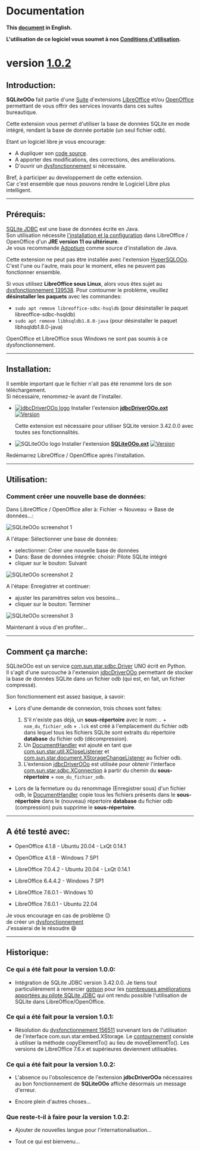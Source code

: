 # Documentation

**This [document][1] in English.**

**L'utilisation de ce logiciel vous soumet à nos [Conditions d'utilisation][2].**

# version [1.0.2][3]

## Introduction:

**SQLiteOOo** fait partie d'une [Suite][4] d'extensions [LibreOffice][5] et/ou [OpenOffice][6] permettant de vous offrir des services inovants dans ces suites bureautique.  

Cette extension vous permet d'utiliser la base de données SQLite en mode intégré, rendant la base de donnée portable (un seul fichier odb).

Etant un logiciel libre je vous encourage:
- A dupliquer son [code source][7].
- A apporter des modifications, des corrections, des améliorations.
- D'ouvrir un [dysfonctionnement][8] si nécessaire.

Bref, à participer au developpement de cette extension.  
Car c'est ensemble que nous pouvons rendre le Logiciel Libre plus intelligent.

___

## Prérequis:

[SQLite JDBC][9] est une base de données écrite en Java.  
Son utilisation nécessite [l'installation et la configuration][10] dans LibreOffice / OpenOffice d'un **JRE version 11 ou ultérieure**.  
Je vous recommande [Adoptium][11] comme source d'installation de Java.

Cette extension ne peut pas être installée avec l'extension [HyperSQLOOo][12]. C'est l'une ou l'autre, mais pour le moment, elles ne peuvent pas fonctionner ensemble.

Si vous utilisez **LibreOffice sous Linux**, alors vous êtes sujet au [dysfonctionnement 139538][13]. Pour contourner le problème, veuillez **désinstaller les paquets** avec les commandes:
- `sudo apt remove libreoffice-sdbc-hsqldb` (pour désinstaller le paquet libreoffice-sdbc-hsqldb)
- `sudo apt remove libhsqldb1.8.0-java` (pour désinstaller le paquet libhsqldb1.8.0-java)

OpenOffice et LibreOffice sous Windows ne sont pas soumis à ce dysfonctionnement.

___

## Installation:

Il semble important que le fichier n'ait pas été renommé lors de son téléchargement.  
Si nécessaire, renommez-le avant de l'installer.

- [![jdbcDriverOOo logo][14]][15] Installer l'extension **[jdbcDriverOOo.oxt][16]** [![Version][17]][16]

    Cette extension est nécessaire pour utiliser SQLite version 3.42.0.0 avec toutes ses fonctionnalités.

- ![SQLiteOOo logo][18] Installer l'extension **[SQLiteOOo.oxt][19]** [![Version][20]][19]

Redémarrez LibreOffice / OpenOffice après l'installation.

___

## Utilisation:

### Comment créer une nouvelle base de données:

Dans LibreOffice / OpenOffice aller à: Fichier -> Nouveau -> Base de données...:

![SQLiteOOo screenshot 1][21]

A l'étape: Sélectionner une base de données:
- selectionner: Créer une nouvelle base de données
- Dans: Base de données intégrée: choisir: Pilote SQLite intégré
- cliquer sur le bouton: Suivant

![SQLiteOOo screenshot 2][22]

A l'étape: Enregistrer et continuer:
- ajuster les paramètres selon vos besoins...
- cliquer sur le bouton: Terminer

![SQLiteOOo screenshot 3][23]

Maintenant à vous d'en profiter...

___

## Comment ça marche:

SQLiteOOo est un service [com.sun.star.sdbc.Driver][24] UNO écrit en Python.  
Il s'agit d'une surcouche à l'extension [jdbcDriverOOo][15] permettant de stocker la base de données SQLite dans un fichier odb (qui est, en fait, un fichier compressé).

Son fonctionnement est assez basique, à savoir:

- Lors d'une demande de connexion, trois choses sont faites:
    1. S'il n'existe pas déjà, un **sous-répertoire** avec le nom: `.` + `nom_du_fichier_odb` + `.lck` est créé à l'emplacement du fichier odb dans lequel tous les fichiers SQLite sont extraits du répertoire **database** du fichier odb (décompression).
    2. Un [DocumentHandler][25] est ajouté en tant que [com.sun.star.util.XCloseListener][26] et [com.sun.star.document.XStorageChangeListener][27] au fichier odb.
    3. L'extension [jdbcDriverOOo][15] est utilisée pour obtenir l'interface [com.sun.star.sdbc.XConnection][28] à partir du chemin du **sous-répertoire** + `nom_du_fichier_odb`.

- Lors de la fermeture ou du renommage (Enregistrer sous) d'un fichier odb, le [DocumentHandler][25] copie tous les fichiers présents dans le **sous-répertoire** dans le (nouveau) répertoire **database** du fichier odb (compression) puis supprime le **sous-répertoire**.

___

## A été testé avec:

* OpenOffice 4.1.8 - Ubuntu 20.04 - LxQt 0.14.1

* OpenOffice 4.1.8 - Windows 7 SP1

* LibreOffice 7.0.4.2 - Ubuntu 20.04 - LxQt 0.14.1

* LibreOffice 6.4.4.2 - Windows 7 SP1

* LibreOffice 7.6.0.1 - Windows 10

* LibreOffice 7.6.0.1 - Ubuntu 22.04

Je vous encourage en cas de problème :confused:  
de créer un [dysfonctionnement][8]  
J'essaierai de le résoudre :smile:

___

## Historique:

### Ce qui a été fait pour la version 1.0.0:

- Intégration de SQLite JDBC version 3.42.0.0. Je tiens tout particulièrement à remercier [gotson][29] pour les [nombreuses améliorations apportées au pilote SQLite JDBC][30] qui ont rendu possible l'utilisation de SQLite dans LibreOffice/OpenOffice.

### Ce qui a été fait pour la version 1.0.1:

- Résolution du [dysfonctionnement 156511][31] survenant lors de l'utilisation de l'interface com.sun.star.embed.XStorage. Le [contournement][32] consiste à utiliser la méthode copyElementTo() au lieu de moveElementTo(). Les versions de LibreOffice 7.6.x et supérieures deviennent utilisables.

### Ce qui a été fait pour la version 1.0.2:

- L'absence ou l'obsolescence de l'extension **jdbcDriverOOo** nécessaires au bon fonctionnement de **SQLiteOOo** affiche désormais un message d'erreur.

- Encore plein d'autres choses...

### Que reste-t-il à faire pour la version 1.0.2:

- Ajouter de nouvelles langue pour l'internationalisation...

- Tout ce qui est bienvenu...

[1]: <https://prrvchr.github.io/SQLiteOOo/>
[2]: <https://prrvchr.github.io/SQLiteOOo/source/SQLiteOOo/registration/TermsOfUse_fr>
[3]: <https://prrvchr.github.io/SQLiteOOo/README_fr#historique>
[4]: <https://prrvchr.github.io/README_fr>
[5]: <https://fr.libreoffice.org/download/telecharger-libreoffice/>
[6]: <https://www.openoffice.org/fr/Telecharger/>
[7]: <https://github.com/prrvchr/SQLiteOOo/>
[8]: <https://github.com/prrvchr/SQLiteOOo/issues/new>
[9]: <https://github.com/xerial/sqlite-jdbc>
[10]: <https://wiki.documentfoundation.org/Documentation/HowTo/Install_the_correct_JRE_-_LibreOffice_on_Windows_10/fr>
[11]: <https://adoptium.net/releases.html?variant=openjdk11>
[12]: <https://prrvchr.github.io/HyperSQLOOo/README_fr#prérequis>
[13]: <https://bugs.documentfoundation.org/show_bug.cgi?id=139538>
[14]: <https://prrvchr.github.io/jdbcDriverOOo/img/jdbcDriverOOo.svg#middle>
[15]: <https://prrvchr.github.io/jdbcDriverOOo/README_fr>
[16]: <https://github.com/prrvchr/jdbcDriverOOo/releases/latest/download/jdbcDriverOOo.oxt>
[17]: <https://img.shields.io/github/v/tag/prrvchr/jdbcDriverOOo?label=latest#right>
[18]: <img/SQLiteOOo.svg#middle>
[19]: <https://github.com/prrvchr/SQLiteOOo/releases/latest/download/SQLiteOOo.oxt>
[20]: <https://img.shields.io/github/downloads/prrvchr/SQLiteOOo/latest/total?label=v1.0.2#right>
[21]: <img/SQLiteOOo-1_fr.png>
[22]: <img/SQLiteOOo-2_fr.png>
[23]: <img/SQLiteOOo-3_fr.png>
[24]: <https://www.openoffice.org/api/docs/common/ref/com/sun/star/sdbc/Driver.html>
[25]: <https://github.com/prrvchr/SQLiteOOo/blob/main/uno/lib/uno/embedded/documenthandler.py>
[26]: <https://www.openoffice.org/api/docs/common/ref/com/sun/star/util/XCloseListener.html>
[27]: <http://www.openoffice.org/api/docs/common/ref/com/sun/star/document/XStorageChangeListener.html>
[28]: <https://www.openoffice.org/api/docs/common/ref/com/sun/star/sdbc/XConnection.html>
[29]: <https://github.com/gotson>
[30]: <https://github.com/xerial/sqlite-jdbc/issues/786>
[31]: <https://bugs.documentfoundation.org/show_bug.cgi?id=156511>
[32]: <https://github.com/prrvchr/uno/commit/a2fa9f5975a35e8447907e51b0f78ac1b1b76e17>
